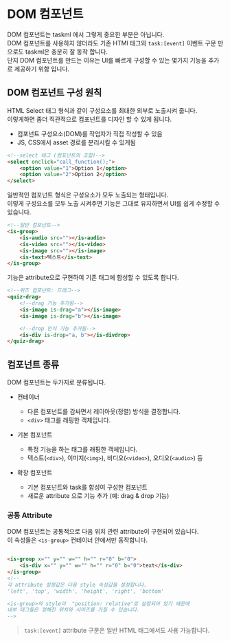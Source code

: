 # DOM 컴포넌트

DOM 컴포넌트는 taskml 에서 그렇게 중요한 부분은 아닙니다.  
DOM 컴포넌트를 사용하지 않더라도 기존 HTMl 태그와 `task:[event]` 이벤트 구문 만으로도 taskml은 충분히 잘 동작 합니다.  
단지 DOM 컴포넌트를 만드는 이유는 UI를 빠르게 구성할 수 있는 몇가지 기능을 추가로 제공하기 위함 입니다.

## DOM 컴포넌트 구성 원칙

HTML Select 태그 형식과 같이 구성요소를 최대한 외부로 노출시켜 줍니다.  
이렇게하면 좀더 직관적으로 컴포넌트를 디자인 할 수 있게 됩니다.

* 컴포넌트 구성요소(DOM)를 작업자가 직접 작성할 수 있음
* JS, CSS에서 asset 경로를 분리시킬 수 있게됨

```html
<!--select 태그 (컴포넌트의 조합)-->
<select onclick="call_function();">
    <option value="1">Option 1</option>
    <option value="2">Option 2</option>
</select>
```

일반적인 컴포넌트 형식은 구성요소가 모두 노출되는 형태입니다.  
이렇게 구성요소를 모두 노출 시켜주면 기능은 그대로 유지하면서 UI를 쉽게 수정할 수 있습니다.

```html
<!--일반 컴포넌트-->
<is-group>
    <is-audio src=""></is-audio>
    <is-video src=""></is-video>
    <is-image src=""></is-image>
    <is-text>텍스트</is-text>
</is-group>
```

기능은 attribute으로 구현하여 기존 태그에 합성할 수 있도록 합니다.

```html
<!--퀴즈 컴포넌트: 드래그-->
<quiz-drag>
    <!--drag 기능 추가됨-->
    <is-image is-drag="a"></is-image>
    <is-image is-drag="b"></is-image>

    <!--drop 인식 기능 추가됨-->
    <is-div is-drop="a, b"></is-divdrop>
</quiz-drag>
```

## 컴포넌트 종류

DOM 컴포넌트는 두가지로 분류됩니다.

* 컨테이너
    - 다른 컴포넌트를 감싸면서 레이아웃(정렬) 방식을 결정합니다.
    - `<div>` 태그를 래핑한 객체입니다.

* 기본 컴포넌트
    - 특정 기능을 하는 태그를 래핑한 객체입니다.
    - 텍스트(`<div>`), 이미지(`<img>`), 비디오(`<video>`), 오디오(`<audio>`) 등

* 확장 컴포넌트
    - 기본 컴포넌트와 task를 합성여 구성한 컴포넌트
    - 새로운 attribute 으로 기능 추가 (예: drag & drop 기능)

### 공통 Attribute

DOM 컴포넌트는 공통적으로 다음 위치 관련 attribute이 구현되어 있습니다.  
이 속성들은 `<is-group>` 컨테이너 안에서만 동작합니다.

```html

<is-group x="" y="" w="" h="" r="0" b="0">
    <is-div x="" y="" w="" h="" r="0" b="0">text</is-div>
</is-group>
<!--
각 attribute 설정값은 다음 style 속성값을 설정합니다.
'left', 'top', 'width', 'height', 'right', 'bottom'

<is-group>의 style이  "position: relative"로 설정되어 있기 때문에
내부 태그들은 정해진 위치와 사이즈를 가질 수 있습니다.
-->
```

> `task:[event]` attribute 구문은 일반 HTML 태그에서도 사용 가능합니다.

